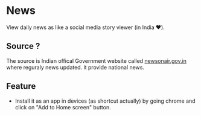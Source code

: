# News
View daily news as like a social media story viewer (in India ❤️). 

## Source ?
The source is Indian offical Government website called [newsonair.gov.in](https://newsonair.gov.in)
where reguraly news updated. it provide national news.

## Feature
* Install it as an app in devices (as shortcut actually) by going chrome and click on "Add to Home screen" button.